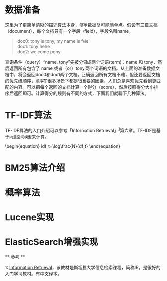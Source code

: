 # 数据准备
这里为了更简单清晰的描述算法本身，演示数据尽可能简单点。假设有三篇文档（document），每个文档只有一个字段（field），字段名叫name。

  > doc0: tony is tony, my name is feiei  
  > doc1: tony hehe  
  > doc2: welcome pony
  
查询条件（query）“name, tony”先被分词成两个词语(term)：name 和 tony，然后返回所有包含了 name 或者（or）tony 两个词语的文档。从上面的准备数据文档中，将会返回doc0和doc1两个文档。正确返回所有文档不难，但还要返回文档的优先级顺序，`顺序`在很多场景下都是很重要的因素，人们总是喜欢优先看到更匹配的内容。可以把每个返回的文档计算一个得分（score），然后按照得分大小排序后返回即可。计算得分的规则有不同的方式，下面我们就聊下几种算法。

# TF-IDF算法

TF-IDF算法的入门介绍可以参考「Information Retrieval」<sup>[1](#ir)</sup>第六章。TF-IDF是基于`向量空间模型`来计算。

<p>
\begin{equation}
idf_t=\log\frac{N}{df_t}
\end{equation}
</p>


# BM25算法介绍

# 概率算法

# Lucene实现

# ElasticSearch增强实现








** 参考 **

<a name="ir">1</a>: [Information Retrieval](http://nlp.stanford.edu/IR-book/html/htmledition/queries-as-vectors-1.html)，该教材是斯坦福大学信息检索课程，简称IR，是很好的入门学习教材。有中文译本。

